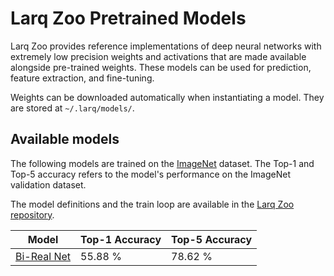 # Larq Zoo Pretrained Models

Larq Zoo provides reference implementations of deep neural networks with extremely low precision weights and activations that are made available alongside pre-trained weights.
These models can be used for prediction, feature extraction, and fine-tuning.

Weights can be downloaded automatically when instantiating a model. They are stored at `~/.larq/models/`.

## Available models

The following models are trained on the [ImageNet](http://image-net.org/) dataset. The Top-1 and Top-5 accuracy refers to the model's performance on the ImageNet validation dataset.

The model definitions and the train loop are available in the [Larq Zoo repository](https://github.com/plumerai/larq-zoo).

| Model                                             | Top-1 Accuracy | Top-5 Accuracy |
| ------------------------------------------------- | -------------- | -------------- |
| [Bi-Real Net](https://larq.dev/models/#birealnet) | 55.88 %        | 78.62 %        |
